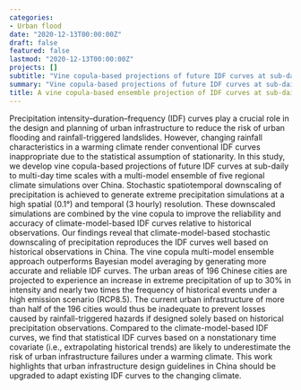 ```yaml
---
categories:
- Urban flood
date: "2020-12-13T00:00:00Z"
draft: false
featured: false
lastmod: "2020-12-13T00:00:00Z"
projects: []
subtitle: "Vine copula-based projections of future IDF curves at sub-daily to multi-day time scales with a multi-model ensemble of five regional climate simulations over China"
summary: "Vine copula-based projections of future IDF curves at sub-daily to multi-day time scales with a multi-model ensemble of five regional climate simulations over China"
title: A vine copula-based ensemble projection of IDF curves at sub-daily to multi-day time scales
---
```


Precipitation intensity–duration–frequency (IDF) curves play a crucial role in the design and planning of urban infrastructure to reduce the risk of urban flooding and rainfall-triggered landslides. However, changing rainfall characteristics in a warming climate render conventional IDF curves inappropriate due to the statistical assumption of stationarity. In this study, we develop vine copula-based projections of future IDF curves at sub-daily to multi-day time scales with a multi-model ensemble of five regional climate simulations over China. Stochastic spatiotemporal downscaling of precipitation is achieved to generate extreme precipitation simulations at a high spatial (0.1°) and temporal (3 hourly) resolution. These downscaled simulations are combined by the vine copula to improve the reliability and accuracy of climate-model-based IDF curves relative to historical observations. Our findings reveal that climate-model-based stochastic downscaling of precipitation reproduces the IDF curves well based on historical observations in China. The vine copula multi-model ensemble approach outperforms Bayesian model averaging by generating more accurate and reliable IDF curves. The urban areas of 196 Chinese cities are projected to experience an increase in extreme precipitation of up to 30% in intensity and nearly two times the frequency of historical events under a high emission scenario (RCP8.5). The current urban infrastructure of more than half of the 196 cities would thus be inadequate to prevent losses caused by rainfall-triggered hazards if designed solely based on historical precipitation observations. Compared to the climate-model-based IDF curves, we find that statistical IDF curves based on a nonstationary time covariate (i.e., extrapolating historical trends) are likely to underestimate the risk of urban infrastructure failures under a warming climate. This work highlights that urban infrastructure design guidelines in China should be upgraded to adapt existing IDF curves to the changing climate.